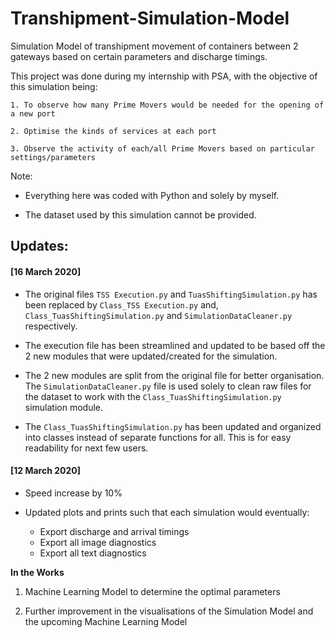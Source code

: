 # Transhipment-Simulation-Model
Simulation Model of transhipment movement of containers between 2 gateways based on certain parameters and discharge timings. 

This project was done during my internship with PSA, with the objective of this simulation being:
    
    1. To observe how many Prime Movers would be needed for the opening of a new port
    
    2. Optimise the kinds of services at each port
    
    3. Observe the activity of each/all Prime Movers based on particular settings/parameters
    
Note:

- Everything here was coded with Python and solely by myself. 

- The dataset used by this simulation cannot be provided.

## Updates:

#### [16 March 2020]
- The original files `TSS Execution.py` and `TuasShiftingSimulation.py` has been replaced by `Class_TSS Execution.py` and, `Class_TuasShiftingSimulation.py` and `SimulationDataCleaner.py` respectively. 

- The execution file has been streamlined and updated to be based off the 2 new modules that were updated/created for the simulation.

- The 2 new modules are split from the original file for better organisation. The `SimulationDataCleaner.py` file is used solely to clean raw files for the dataset to work with the `Class_TuasShiftingSimulation.py` simulation module.

- The `Class_TuasShiftingSimulation.py` has been updated and organized into classes instead of separate functions for all. This is for easy readability for next few users. 

#### [12 March 2020]
- Speed increase by 10%

- Updated plots and prints such that each simulation would eventually:
    - Export discharge and arrival timings
    - Export all image diagnostics
    - Export all text diagnostics

**In the Works**

1. Machine Learning Model to determine the optimal parameters
    
2. Further improvement in the visualisations of the Simulation Model and the upcoming Machine Learning Model
